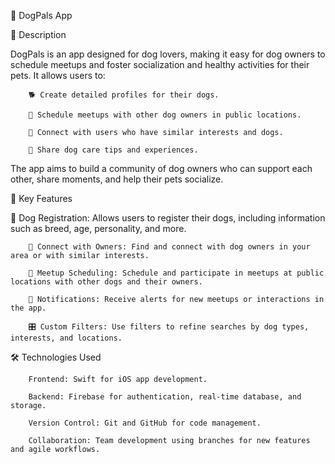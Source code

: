 🐾 DogPals App

📖 Description

DogPals is an app designed for dog lovers, making it easy for dog owners to schedule meetups and foster socialization and healthy activities for their pets. It allows users to:

        🐕 Create detailed profiles for their dogs.

        📅 Schedule meetups with other dog owners in public locations.

        🤝 Connect with users who have similar interests and dogs.

        💬 Share dog care tips and experiences.

The app aims to build a community of dog owners who can support each other, share moments, and help their pets socialize.

🚀 Key Features

🐾 Dog Registration: Allows users to register their dogs, including information such as breed, age, personality, and more.

        🔗 Connect with Owners: Find and connect with dog owners in your area or with similar interests.
        
        📆 Meetup Scheduling: Schedule and participate in meetups at public locations with other dogs and their owners.
        
        🔔 Notifications: Receive alerts for new meetups or interactions in the app.
        
        🎛️ Custom Filters: Use filters to refine searches by dog types, interests, and locations.
        
🛠️ Technologies Used

        Frontend: Swift for iOS app development.
        
        Backend: Firebase for authentication, real-time database, and storage.
        
        Version Control: Git and GitHub for code management.
        
        Collaboration: Team development using branches for new features and agile workflows.
